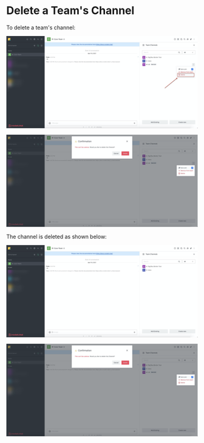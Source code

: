 # Delete a Team's Channel

To delete a team's channel:

![](../../../../.gitbook/assets/image%20%28344%29%20%282%29%20%283%29%20%283%29.png)

![](../../../../.gitbook/assets/image%20%28346%29.png)

The channel is deleted as shown below:

![](../../../../.gitbook/assets/image%20%28372%29.png)

![](../../../../.gitbook/assets/image%20%28346%29.png)

